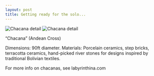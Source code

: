 ```yaml
---
layout: post
title: Getting ready for the solo...
---
```


![Chacana detail]({{site_url}}/images/20160722_1.jpg)
![Chacana detail]({{site_url}}/images/20160722_2.jpg)


“Chacana” (Andean Cross)

Dimensions: 90ft diameter.
Materials: Porcelain ceramics, step bricks, terracotta ceramics, hand-picked river stones for designs inspired by traditional Bolivian textiles.

For more info on chacanas, see labyrinthina.com